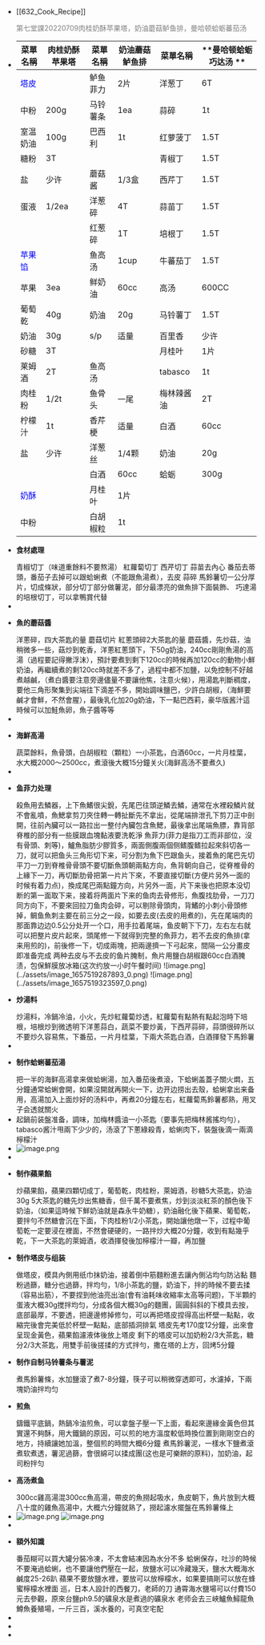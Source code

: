 - [[632_Cook_Recipe]] <p style="color:grey">第七堂課20220709肉桂奶酥苹果塔，奶油蘑菇鲈鱼排，曼哈顿蛤蛎蕃茄汤</p>
- | **菜單名稱** | **肉桂奶酥苹果塔** | **菜單名稱** | **奶油蘑菇鲈鱼排** | **菜單名稱** | **曼哈顿蛤蛎巧达汤 ** |
  |---|---|---|---|---|---|
  |  <span style="color:blue">塔皮</span> |  | 鲈鱼菲力 | 2片 | 洋葱丁 | 6T  |
  | 中粉 | 200g | 马铃薯条 | 1ea | 蒜碎 | 1t  |
  | 室温奶油 | 100g | 巴西利 | 1t | 红萝菠丁 | 1.5T  |
  | 糖粉 | 3T |  |  | 青椒丁 | 1.5T  |
  | 盐 | 少许 | 蘑菇酱 | 1/3盒 | 西芹丁 | 1.5T  |
  | 蛋液 | 1/2ea | 洋葱碎 | 4T | 蒜苗丁 | 1.5T  |
  |  |  | 红葱碎 | 1T | 培根丁 | 1.5T  |
  | <span style="color:blue">苹果馅</span> |  | 鱼高汤 | 1cup | 牛蕃茄丁 | 1.5T  |
  | 苹果 | 3ea | 鲜奶油 | 60cc | 高汤 | 600CC  |
  | 葡萄乾 | 40g | 奶油 | 20g | 马铃薯丁 | 1.5T  |
  | 奶油 | 30g | s/p | 适量 | 百里香 | 少许  |
  | 砂糖 | 3T |  |  | 月桂叶 | 1片  |
  | 莱姆酒 | 2T | 鱼高汤 |  | tabasco | 1t  |
  | 肉桂粉 | 1/2t | 鱼骨头 | 一尾 | 梅林辣酱油 | 2T  |
  | 柠檬汁 | 1t | 香芹梗 | 适量 | 白酒 | 60cc  |
  | 盐 | 少许 | 洋葱丝 | 1/4颗 | 奶油 | 20g  |
  |  |  | 白酒 | 60cc | 蛤蛎 | 300g  |
  | <span style="color:blue">奶酥</span> |  | 月桂叶 | 1片 |  |   |
  | 中粉 |  | 白胡椒粒 | 1t |  |   |
- <p style="font-weight:bold">食材處理</p>
  青椒切丁（味道重餘料不要熬湯）
  紅蘿蔔切丁
  西芹切丁
  蒜苗去內心
  番茄去蒂頭，番茄子去掉可以跟蛤蜊煮（不能跟魚湯煮），去皮
  蒜碎
  馬鈴薯切一公分厚片，切成條狀，部分切丁部分做薯泥，部分最漂亮的做魚排下面裝飾、
  巧達湯的培根切丁，可以拿鴨賞代替
-
- <p style="font-weight:bold">魚的蘑菇醬</p>
  洋蔥碎，四大茶匙的量
  蘑菇切片
  紅蔥頭碎2大茶匙的量
  蘑菇醬，先炒菇，油稍微多一些，菇炒到乾香，洋蔥紅蔥頭下，下50g奶油，240cc剛剛魚湯的高湯（過程要記得撇浮沫），預計要煮到剩下120cc的時候再加120cc的動物小鮮奶油，再繼續煮的剩120cc時就差不多了，過程中都不加鹽，以免控制不好越煮越鹹，（煮白醬要注意旁邊儘量不要讓他焦，注意火候），用湯匙判斷稠度，要他三角形聚集到尖端往下滴差不多，開始調味鹽巴，少許白胡椒，（海鮮要鹹才會鮮，不然會腥），最後乳化加20g奶油，下一點巴西莉，豪华版酱汁這時候可以加鮭魚卵，魚子醬等等
-
- <p style="font-weight:bold">海鮮高湯</p>
  蔬菜餘料，魚骨頭，白胡椒粒（顆粒）一小茶匙，白酒60cc，一片月桂葉，水大概2000～2500cc，煮滾後大概15分鐘关火(海鲜高汤不要煮久)
-
- <p style="font-weight:bold">鱼菲力处理</p>
  殺魚用去鱗器，上下魚鰭很尖銳，先尾巴往頭逆鱗去鱗，通常在水裡殺鱗片就不會亂噴，魚鰓拿剪刀夾住轉一轉扯斷先不拿出，從尾端排泄孔下剪刀正中剖開，往前內臟可以一路拉出一整付內臟包含魚鰓，最後拿出尾端魚膘，靠背部脊椎的部分有一些膜跟血塊黏液要洗乾淨
  魚菲力(菲力是指刀工而非部位，沒有骨頭、刺等)，鱸魚脂肪少膠質多，兩面側腹兩個侧鳍腹鳍拉起來斜切各一刀，就可以把鱼头三角形切下来，可分割为魚下巴跟鱼头，接着魚的尾巴先切平刀一刀到脊椎骨骨頭不要切斷魚頭朝兩點方向，魚背朝向自己，從脊椎骨的上緣下一刀，再切斷肋骨把第一片片下來，不要直接切斷(方便片另外一面的时候有着力点)，換成尾巴兩點鐘方向，片另外一面，片下来後也把原本没切断的第一面取下来，接着将两面片下来的鱼肉去骨修形，魚腹找肋骨，一刀刀同方向下，不要來回拉刀鱼肉会碎，可以剔除骨頭肉，背鰭的小刺小骨頭修掉，鲷鱼魚刺主要在前三分之一段，如要去皮(去皮的用煮的)，先在尾端肉的那面靠边边0.5公分处开一个口，用手拉着尾端，鱼皮朝下下刀，左右左右就可以把整片皮片起來，頭尾修一下就得到完整的魚菲力，若不去皮的魚排(拿来用煎的)，前後修一下，切成兩塊，把兩邊擠一下弓起來，間隔一公分畫皮即准备完成
  两种去皮与不去皮的鱼片腌制，魚片用鹽白胡椒跟60cc白酒腌渍，包保鮮膜放冰箱(这次约放一小时午餐时间)
  ![image.png](../assets/image_1657519287893_0.png)
  ![image.png](../assets/image_1657519323597_0.png)
- <p style="font-weight:bold">炒湯料</p>
  炒湯料，冷鍋冷油，小火，先炒紅蘿蔔炒透，紅蘿蔔有點熱有點起泡時下培根，培根炒到微透明下洋蔥蒜白，蔬菜不要炒黃，下西芹蒜碎，蒜頭很碎所以不要炒久容易焦，下番茄，一片月桂葉，下兩大茶匙白酒，白酒揮發下馬鈴薯
-
- <p style="font-weight:bold">制作蛤蜊蕃茄湯</p>
  把一半的海鲜高湯拿来做蛤蜊湯，加入番茄後煮滾，下蛤蜊盖蓋子關火燜，五分鐘通常蛤蜊會開，如果沒開就再開火一下，边开边捞出去殼，蛤蜊拿出来备用，高湯加入上面炒好的汤料中，再煮20分鐘左右，紅蘿蔔馬鈴薯都熟，用叉子会透就關火
- 起鍋前装盤准备，調味，加梅林醬油一小茶匙（要事先把梅林酱搖均勻），tabasco酱汁甩兩下少少的，汤滾了下蔥綠殺青，蛤蜊肉下，裝盤後滴一兩滴檸檬汁
- ![image.png](../assets/image_1657521221810_0.png)
-
- <p style="font-weight:bold">制作蘋果餡</p>
  炒蘋果餡，蘋果四顆切成丁，葡萄乾，肉桂粉，萊姆酒，砂糖5大茶匙，奶油30g
  5大茶匙的糖先炒出焦糖香，但千萬不要煮焦，炒到淡淡紅茶的顏色後下奶油，（如果這時候下鮮奶油就是森永牛奶糖），奶油融化後下蘋果、葡萄乾，要拌勻不然糖會沉在下面，下肉桂粉1/2小茶匙，開始讓他燉一下，过程中葡萄乾一定要浸在裡面，不然會硬硬的，一路拌炒大概20分鐘，收到有點幾乎乾，下一大茶匙的萊姆酒，收酒揮發後加檸檬汁一瓣，再加鹽
- <p style="font-weight:bold">制作塔皮与组装</p>
  做塔皮，模具內側用纸巾抹奶油，接着倒中筋麵粉進去讓內側沾均勻防沾黏
  麵粉過篩，糖分也過篩，拌均勻，1/8小茶匙的鹽，奶油下，拌的時候不要去揉（容易出筋），不要捏到他油亮出油(會有油耗味收縮率太高等问题)，下半顆的蛋液大概30g搅拌均匀，分成各個大概30g的麵團，圓圓斜斜的下模具去按，底部最厚，不要透，把邊邊修掉修匀，可以再把塔皮捏得高出杯壁一點點，收縮完後會完美低於杯壁一點點，底部插洞排氣
  塔皮先考170度12分鐘，出來會呈现金黃色，蘋果餡濾液体後放上塔皮
  剩下的塔皮可以加奶粉2/3大茶匙，糖分2/3大茶匙，用雙手前後搓揉的方式拌勻，撒在塔的上方，回烤5分鐘
- <p style="font-weight:bold">制作自制马铃薯条与薯泥</p>
  煮馬鈴薯條，水加鹽滾了煮7-8分鐘，筷子可以稍微穿透即可，水濾掉，下兩塊奶油拌均匀
- <p style="font-weight:bold">煎魚</p>
  鑄鐵平底鍋，熱鍋冷油煎魚，可以拿盤子壓一下上面，看起來邊緣金黃色但其實還不夠酥，用大鐵鍋的原因，可以煎的地方溫度較低時換位置到剛剛空白的地方，持續讓她加溫，整個煎的時間大概6分鐘
  煮馬鈴薯泥，一樣水下鹽煮滾煮软煮透，薯泥過篩，會很綿可以揉成團(这也是可樂餅的原料)，加奶油，起司粉拌匀
- <p style="font-weight:bold">高汤煮鱼</p>
  300cc雞高湯混300cc魚高湯，帶皮的魚撈起吸水，魚皮朝下，魚片放到大概八十度的雞魚高湯中，大概六分鐘就熟了，撈起濾水擺盤在馬鈴薯條上
- ![image.png](../assets/image_1657521975199_0.png)
  ![image.png](../assets/image_1657522368820_0.png)
-
- <p style="font-weight:bold">額外知識</p>
  番茄糊可以買大罐分裝冷凍，不太會結凍因為水分不多
  蛤蜊保存，吐沙的時候不要淹過蛤蜊，也不要讓他們壓在一起，放鹽水可以冷藏幾天，鹽水大概海水鹹度25-26趴
  蘋果不要放鹽水裡，要放可以放檸檬水，如果要搞剛可以放在蜂蜜檸檬水裡面
  巡，日本人設計的西餐刀，老師的刀
  通霄海水鹽場可以付費150元去參觀，原來台鹽ph9.5的礦泉水是煮過的礦泉水
  老师会去三峽鱸魚鱘龍魚鱒魚養殖場，一斤三百，溪水養的，可真空宅配
-
-
-